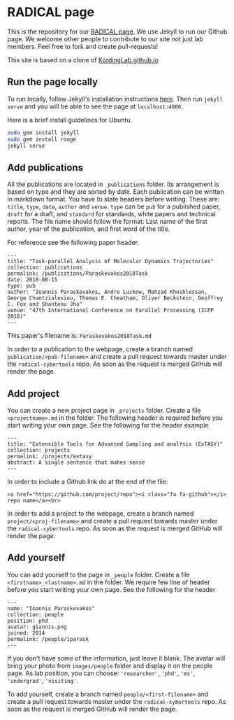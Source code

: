 # RADICAL page


This is the repository for our [RADICAL page](http://radical.rutgers.edu/). We 
use Jekyll to run our Github page. We welcome other people to contribute to our 
site not just lab members. Feel free to fork and create pull-requests!

This site is based on a clone of [KordingLab.github.io](https://github.com/KordingLab/KordingLab.github.io)

## Run the page locally

To run locally, follow Jekyll's installation instructions [here](https://jekyllrb.com/). 
Then run `jekyll serve` and you will be able to see the page at `localhost:4000`. 

Here is a brief install guidelines for Ubuntu.

```bash
sudo gem install jekyll
sudo gem install rouge
jekyll serve
```


## Add publications

All the publications are located in `_publications` folder. Its arrangement is 
based on type and they are sorted by date. Each publication can be written in 
markdown format. You have to state headers before writing. These are: `title`, 
`type`, `date`, `author` and `venue`. `type` can be `pub` for a published paper, 
`draft` for a draft, and `standard` for standards, white papers and technical 
reports. The file name should follow the format: Last name of the first author, 
year of the publication, and first word of the title.

For reference see the following paper header.

```
---
title: "Task-parallel Analysis of Molecular Dynamics Trajectories"
collection: publications
permalink: /publications/Paraskevakos2018Task
date: 2018-08-15
type: pub
author: "Ioannis Paraskevakos, Andre Luckow, Mahzad Khoshlessan, George Chantzialexiou, Thomas E. Cheatham, Oliver Beckstein, Geoffrey C. Fox and Shantenu Jha"
venue: "47th International Conference on Parallel Processing (ICPP 2018)"
---
```

This paper's filename is: `Paraskevakos2018Task.md`

In order to a publication to the webpage, create a branch named `publication/<pub-filename>` 
and create a pull request towards master under the `radical-cybertools` repo. As 
soon as the request is merged GitHub will render the page.

## Add project

You can create a new project page in `_projects` folder. Create a file 
`<projectname>.md` in the folder. The following header is required before 
you start writing your own page. See the following for the header example

```
---
title: "Extensible Tools for Advanced Sampling and analYsis (ExTASY)"
collection: projects
permalink: /projects/extasy
abstract: A single sentence that makes sense
---
```

In order to include a Github link do at the end of the file:
```
<a href="https://github.com/project/repo"><i class="fa fa-github"></i> repo name</a><br>
```

In order to add a project to the webpage, create a branch named `project/<proj-filename>` 
and create a pull request towards master under the `radical-cybertools` repo. As 
soon as the request is merged GitHub will render the page.

## Add yourself

You can add yourself to the page in `_people` folder. Create a file 
`<firstname>_<lastname>.md` in the folder. We require few line of header before 
    you start writing your own page. See the following for the header

```
---
name: "Ioannis Paraskevakos"
collection: people
position: phd
avatar: giannis.png
joined: 2014
permalink: /people/iparask
---
```

If you don't have some of the information, just leave it blank. The avatar will 
bring your photo from `images/people` folder and display it on the people page.
As lab position, you can choose: `'researcher'`, `'phd'`, `'ms'`, `'undergrad'`, 
`'visiting'`.

To add yourself, create a branch named `people/<first-filename>` and create a pull 
request towards master under the `radical-cybertools` repo. As soon as the request 
is merged GitHub will render the page.
